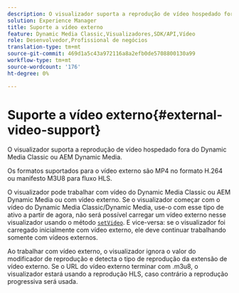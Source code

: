 ```yaml
---
description: O visualizador suporta a reprodução de vídeo hospedado fora do Dynamic Media Classic ou AEM Dynamic Media.
solution: Experience Manager
title: Suporte a vídeo externo
feature: Dynamic Media Classic,Visualizadores,SDK/API,Vídeo
role: Desenvolvedor,Profissional de negócios
translation-type: tm+mt
source-git-commit: 469d1a5c43a972116a8a2efb0de5708800130a99
workflow-type: tm+mt
source-wordcount: '176'
ht-degree: 0%

---
```



# Suporte a vídeo externo{#external-video-support}

O visualizador suporta a reprodução de vídeo hospedado fora do Dynamic Media Classic ou AEM Dynamic Media.

Os formatos suportados para o vídeo externo são MP4 no formato H.264 ou manifesto M3U8 para fluxo HLS.

O visualizador pode trabalhar com vídeo do Dynamic Media Classic ou AEM Dynamic Media ou com vídeo externo. Se o visualizador começar com o vídeo do Dynamic Media Classic/Dynamic Media, use-o com esse tipo de ativo a partir de agora, não será possível carregar um vídeo externo nesse visualizador usando o método [ `setVideo`](../../c-html5-s7-aem-asset-viewers/c-html5-video-reference/c-html5-video-viewer-20-javascriptapiref/r-html5-video-viewer-20-javascriptapiref-setvideo.md#reference-85d3422d6ce64a36ac74827120b5a17c). E vice-versa: se o visualizador foi carregado inicialmente com vídeo externo, ele deve continuar trabalhando somente com vídeos externos.

Ao trabalhar com vídeo externo, o visualizador ignora o valor do modificador de reprodução e detecta o tipo de reprodução da extensão de vídeo externo. Se o URL do vídeo externo terminar com .m3u8, o visualizador estará usando a reprodução HLS, caso contrário a reprodução progressiva será usada.
